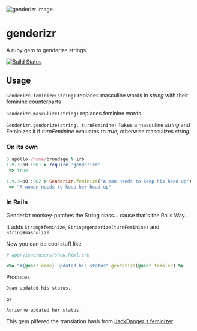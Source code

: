 ![genderizr image](http://blog.deanbrundage.com/wp-content/uploads/2012/05/genderizr.png)

# genderizr

A ruby gem to genderize strings.

[![Build Status](https://secure.travis-ci.org/brundage/genderizr.png)](http://travis-ci.org/brundage/genderizr)

## Usage

`Genderizr.feminize(string)` replaces masculine words in *string* with their feminine counterparts 

`Genderizr.masculize(string)` replaces feminine words

`Genderizr.genderize(string, turnFeminine)` Takes a masculine *string* and Feminizes it if *turnFeminine* evaluates to *true*, otherwise masculizes *string*.

### On its own

```ruby
0 apollo /home/brundage % irb
1.9.3-p0 :001 > require 'genderizr'
 => true 

1.9.3-p0 :002 > Genderizr.feminize("A man needs to keep his head up")
 => "A woman needs to keep her head up" 
```

### In Rails

Genderizr monkey-patches the String class... cause that's the Rails Way.

It adds `String#feminize`, `String#genderize(turnFeminine)` and `String#masculize`

Now you can do cool stuff like

```ruby
# app/views/users/show.html.erb

<%= "#{@user.name} updated his status".genderize(@user.female?) %>
```
Produces
```
Dean updated his status.
```
or
```
Adrienne updated her status.
```


This gem pilfered the translation hash from [JackDanger's feminizer](https://github.com/JackDanger/feminizer).
